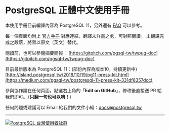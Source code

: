 # PostgreSQL 正體中文使用手冊

本使用手冊目前編譯內容為 PostgreSQL 11，另外還有 [FAQ](https://faq.postgresql.tw) 可以參考。

每一個頁面均附上 [官方手冊](https://www.postgresql.org/docs/current/index.html) 對應連結，翻譯未詳盡之處，可對照閱讀。
未翻譯完成之段落，將暫以原文（英文）替代。

閱讀前，也可以參閱摘要簡報：
[https://gitpitch.com/pgsql-tw/twpug-doc](https://gitpitch.com/pgsql-tw/twpug-doc)

目前最新版本為 PostgreSQL 11：\(部份內容為版本10，持續更新中\)
[http://island.postgresql.tw/2018/10/19/pg11-press-kit.html](https://medium.com/pgsql-tw/postgresql-11-press-kit-331df8357dcc)

參與協作請在任何頁面，點選右上角的「**Edit on GitHub**」，修改後直接送 PR 給我們即可。（**只翻一句也可以唷！**）

任何問題或建議可以 Email 給我們的文件小組：[docs@postgresql.tw](mailto:docs@postgresql.tw)

---

[![PostgreSQL 台灣使用者社群](https://pgsql-tw.github.io/island/assets/pgsql-tw.svg)](http://postgresql.tw)


